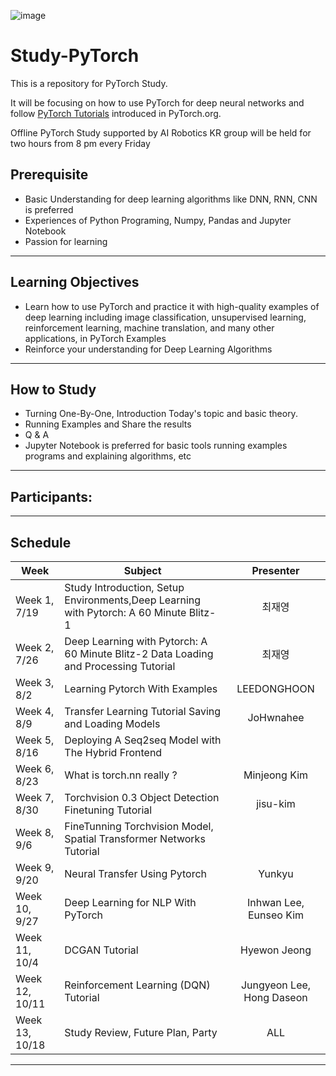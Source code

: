 ![image](https://github.com/pytorch/pytorch/blob/master/docs/source/_static/img/pytorch-logo-dark.png)

# Study-PyTorch

This is a repository for PyTorch Study.<br>

It will be focusing on how to use PyTorch for deep neural networks and follow [PyTorch Tutorials](https://pytorch.org/tutorials/) introduced in PyTorch.org.

Offline PyTorch Study supported by AI Robotics KR group will be held for two hours from 8 pm every Friday

## Prerequisite

- Basic Understanding for deep learning algorithms like DNN, RNN, CNN is preferred
- Experiences of Python Programing, Numpy, Pandas and Jupyter Notebook
- Passion for learning

---

## Learning Objectives

- Learn how to use PyTorch and practice it with high-quality examples of deep learning  including image classification, unsupervised learning, reinforcement learning, machine translation, and many other applications, in PyTorch Examples
- Reinforce your understanding for Deep Learning Algorithms

---

## How to Study

- Turning One-By-One, Introduction Today's topic and basic theory.
- Running Examples and Share the results
- Q & A
- Jupyter Notebook is preferred for basic tools running examples programs and explaining algorithms, etc

---
## Participants:

---
## Schedule



| Week    | Subject  | Presenter |
| ---------- | --------- | :---: |
| Week 1, 7/19 | Study Introduction, Setup Environments,Deep Learning with Pytorch: A 60 Minute Blitz-1 | 최재영 |
| Week 2, 7/26 | Deep Learning with Pytorch: A 60 Minute Blitz-2 Data Loading and Processing Tutorial | 최재영 |
| Week 3, 8/2 |Learning Pytorch With Examples | LEEDONGHOON |
| Week 4, 8/9 | Transfer Learning Tutorial Saving and Loading Models | JoHwnahee |
| Week 5, 8/16 | Deploying A Seq2seq Model with The Hybrid Frontend |  |
| Week 6, 8/23 | What is torch.nn really ? | Minjeong Kim |
| Week 7, 8/30 | Torchvision 0.3 Object Detection Finetuning Tutorial | jisu-kim |
| Week 8, 9/6 | FineTunning Torchvision Model, Spatial Transformer Networks Tutorial |  |
| Week 9, 9/20 | Neural Transfer Using Pytorch | Yunkyu |
| Week 10, 9/27 | Deep Learning for NLP With PyTorch | Inhwan Lee, Eunseo Kim |
| Week 11, 10/4 | DCGAN Tutorial | Hyewon Jeong |
| Week 12, 10/11 | Reinforcement Learning (DQN) Tutorial | Jungyeon Lee, Hong Daseon |
| Week 13, 10/18 | Study Review, Future Plan, Party | ALL |



---
